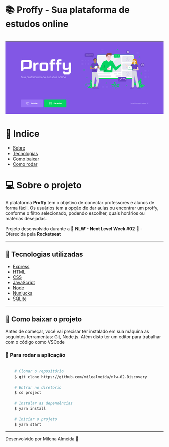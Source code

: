 # 📚 Proffy - Sua plataforma de estudos online

<h1 align="center"> 
    <img src="public/images/telaInicial.png">
</h1>

# 📍 Indice
- [Sobre](#-sobre) 
- [Tecnologias](#-tecnologias) 
- [Como baixar](#-baixar) 
- [Como rodar](#-rodar) 

# 💻 Sobre o projeto
A plataforma **Proffy** tem o objetivo de conectar professores e alunos de forma fácil. Os usuários tem a opção de dar aulas ou encontrar um proffy, conforme o filtro selecionado, podendo escolher, quais horários ou matérias desejadas.

Projeto desenvolvido durante a 🚀 **NLW - Next Level Week #02** 🚀 - Oferecida pela **Rocketseat**

---

## 🚀 Tecnologias utilizadas
 - [Express](https://expressjs.com/)
 - [HTML](https://developer.mozilla.org/pt-BR/docs/Web/HTML)
 - [CSS](https://developer.mozilla.org/pt-BR/docs/Web/CSS)
 - [JavaScript](https://www.javascript.com/)
 - [Node](https://nodejs.org/en/)
 - [Nunjucks](https://github.com/mozilla/nunjucks)
 - [SQLite](https://www.sqlite.org/index.html)

---

## 🚨 Como baixar o projeto
Antes de começar, você vai precisar ter instalado em sua máquina as seguintes ferramentas: Git, Node.js. Além disto ter um editor para trabalhar com o código como VSCode

### 🏁 Para rodar a aplicação 

```bash

    # Clonar o repositório
    $ git clone https://github.com/milealmeida/nlw-02-Discovery

    # Entrar no diretório
    $ cd project

    # Instalar as dependências
    $ yarn install

    # Iniciar o projeto
    $ yarn start

```

---
Desenvolvido por Milena Almeida 💙